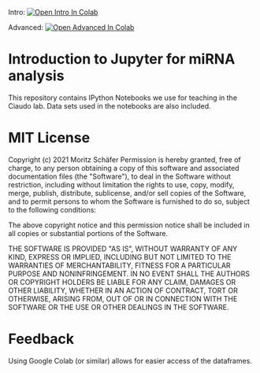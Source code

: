 Intro: [![Open Intro In Colab](https://colab.research.google.com/assets/colab-badge.svg)](https://colab.research.google.com/github/moritzschaefer/jupyter-mirna-course/blob/master/Analyze%20miRNA%20counts.ipynb)


Advanced: [![Open Advanced In Colab](https://colab.research.google.com/assets/colab-badge.svg)](https://colab.research.google.com/github/moritzschaefer/jupyter-mirna-course/blob/master/Analyze%20miRNA%20families.ipynb)

# Introduction to Jupyter for miRNA analysis

This repository contains IPython Notebooks we use for teaching in the Ciaudo lab. Data sets used in the notebooks are also included.

# MIT License

Copyright (c) 2021 Moritz Schäfer
Permission is hereby granted, free of charge, to any person obtaining a copy of this software and associated documentation files (the "Software"), to deal in the Software without restriction, including without limitation the rights to use, copy, modify, merge, publish, distribute, sublicense, and/or sell copies of the Software, and to permit persons to whom the Software is furnished to do so, subject to the following conditions:

The above copyright notice and this permission notice shall be included in all copies or substantial portions of the Software.

THE SOFTWARE IS PROVIDED "AS IS", WITHOUT WARRANTY OF ANY KIND, EXPRESS OR IMPLIED, INCLUDING BUT NOT LIMITED TO THE WARRANTIES OF MERCHANTABILITY, FITNESS FOR A PARTICULAR PURPOSE AND NONINFRINGEMENT. IN NO EVENT SHALL THE AUTHORS OR COPYRIGHT HOLDERS BE LIABLE FOR ANY CLAIM, DAMAGES OR OTHER LIABILITY, WHETHER IN AN ACTION OF CONTRACT, TORT OR OTHERWISE, ARISING FROM, OUT OF OR IN CONNECTION WITH THE SOFTWARE OR THE USE OR OTHER DEALINGS IN THE SOFTWARE.

# Feedback

Using Google Colab (or similar) allows for easier access of the dataframes.
